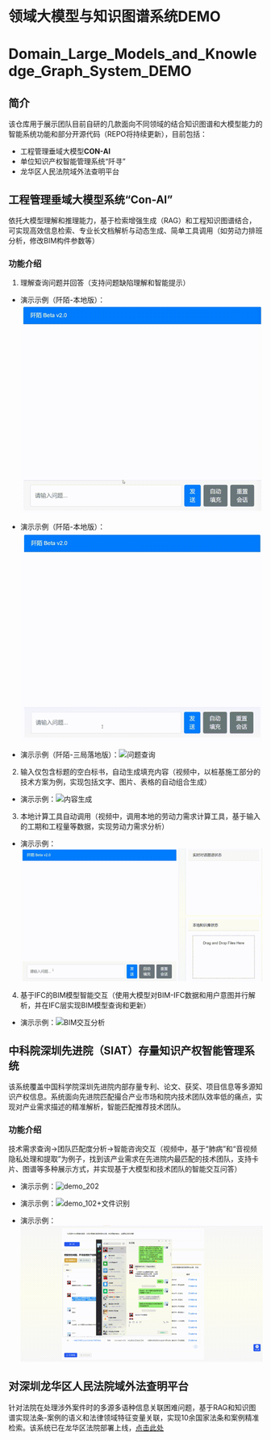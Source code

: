 # 领域大模型与知识图谱系统DEMO
# Domain_Large_Models_and_Knowledge_Graph_System_DEMO

## 简介
该仓库用于展示团队目前自研的几款面向不同领域的结合知识图谱和大模型能力的智能系统功能和部分开源代码（REPO将持续更新），目前包括：
- 工程管理垂域大模型**CON-AI**
- 单位知识产权智能管理系统“阡寻”
- 龙华区人民法院域外法查明平台

## 工程管理垂域大模型系统“Con-AI”

依托大模型理解和推理能力，基于检索增强生成（RAG）和工程知识图谱结合，可实现高效信息检索、专业长文档解析与动态生成、简单工具调用（如劳动力排班分析，修改BIM构件参数等）

### 功能介绍

1. 理解查询问题并回答（支持问题缺陷理解和智能提示）

- 演示示例（阡陌-本地版）：![问题查询](uploads/con-AI_low_level_2_refined.gif)

- 演示示例（阡陌-本地版）：![问题理解](uploads/con-AI_mid_level_1_refined.gif)
  
- 演示示例（阡陌-三局落地版）：![问题查询](uploads/三局demo.gif)

2. 输入仅包含标题的空白标书，自动生成填充内容（视频中，以桩基施工部分的技术方案为例，实现包括文字、图片、表格的自动组合生成）

- 演示示例：![内容生成](uploads/con-AI_high_level_2_refined.gif)

3. 本地计算工具自动调用（视频中，调用本地的劳动力需求计算工具，基于输入的工期和工程量等数据，实现劳动力需求分析）

- 演示示例：![需求分析](uploads/con-AI_high_level_1_refined.gif)

4. 基于IFC的BIM模型智能交互（使用大模型对BIM-IFC数据和用户意图并行解析，并在IFC层实现BIM模型查询和更新）

- 演示示例：![BIM交互分析](uploads/BIM_demo-1.gif)

## 中科院深圳先进院（SIAT）存量知识产权智能管理系统

该系统覆盖中国科学院深圳先进院内部存量专利、论文、获奖、项目信息等多源知识产权信息。系统面向先进院匹配撮合产业市场和院内技术团队效率低的痛点，实现对产业需求描述的精准解析，智能匹配推荐技术团队。

### 功能介绍

技术需求查询→团队匹配度分析→智能咨询交互（视频中，基于“肺病”和“音视频隐私处理和提取”为例子，找到该产业需求在先进院内最匹配的技术团队，支持卡片、图谱等多种展示方式，并实现基于大模型和技术团队的智能交互问答）

- 演示示例：![demo_202](uploads/demo_202.gif)

- 演示示例：![demo_102+文件识别](uploads/demo_102+文件识别.gif)

- 演示示例：![demo-环绕智能+聊天](uploads/demo-环绕智能+聊天.gif)

## 对深圳龙华区人民法院域外法查明平台

针对法院在处理涉外案件时的多源多语种信息关联困难问题，基于RAG和知识图谱实现法条-案例的语义和法律领域特征变量关联，实现10余国家法条和案例精准检索。该系统已在龙华区法院部署上线，[点击此处](https://www.ywfcmpt.szlhcourt.gov.cn/home)

